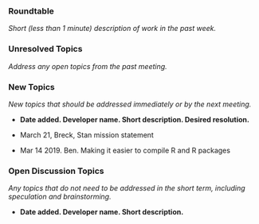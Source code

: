 ### Roundtable
_Short (less than 1 minute) description of work in the past week._

### Unresolved Topics
_Address any open topics from the past meeting._

### New Topics
_New topics that should be addressed immediately or by the next
meeting._


* __Date added. Developer name.  Short description.  Desired resolution.__
- March 21, Breck, Stan mission statement

- Mar 14 2019. Ben. Making it easier to compile R and R packages

### Open Discussion Topics

_Any topics that do not need to be addressed in the short term,
including speculation and brainstorming._

* __Date added. Developer name.  Short description.__
